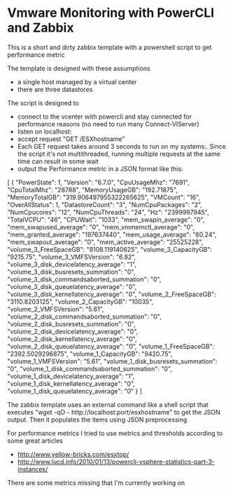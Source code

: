 # Vmware Monitoring with PowerCLI and Zabbix
This is a short and dirty zabbix template with a powershell script to get performance metric

The template is designed with these assumptions
- a single host managed by a virtual center
- there are three datastores

The script is designed to 
- connect to the vcenter with powercli and stay connected for performance reasons (no need to run many Connect-VIServer)
- listen on localhost:
- accept request "GET /ESXhostname"
- Each GET request takes around 3 seconds to run on my systems:. Since the script it's not multithreaded, running multiple requests at the same time can result in some wait
- output the Performance metric in a JSON format like this:
	
[
  {
    "PowerState": 1,
    "Version": "6.7.0",
    "CpuUsageMhz": "7691",
    "CpuTotalMhz": "28788",
    "MemoryUsageGB": "192.71875",
    "MemoryTotalGB": "319.906497955322265625",
    "VMCount": "16",
    "OverAllStatus": 1,
    "DatastoreCount": "3",
    "NumCpuPackages": "2",
    "NumCpucores": "12",
    "NumCpuThreads": "24",
    "Hz": "2399997945",
    "TotalVCPU": "46",
    "CPUWait": "1033",
    "mem_swapin_average": "0",
    "mem_swapused_average": "0",
    "mem_vmmemctl_average": "0",
    "mem_granted_average": "197637440",
    "mem_usage_average": "60.24",
    "mem_swapout_average": "0",
    "mem_active_average": "25525228",
    "volume_3_FreeSpaceGB": "8108.119140625",
    "volume_3_CapacityGB": "9215.75",
    "volume_3_VMFSVersion": "6.82",
    "volume_3_disk_devicelatency_average": "1",
    "volume_3_disk_busresets_summation": "0",
    "volume_3_disk_commandsaborted_summation": "0",
    "volume_3_disk_queuelatency_average": "0",
    "volume_3_disk_kernellatency_average": "0",
    "volume_2_FreeSpaceGB": "3110.8203125",
    "volume_2_CapacityGB": "10035",
    "volume_2_VMFSVersion": "5.61",
    "volume_2_disk_commandsaborted_summation": "0",
    "volume_2_disk_busresets_summation": "0",
    "volume_2_disk_devicelatency_average": "0",
    "volume_2_disk_kernellatency_average": "0",
    "volume_2_disk_queuelatency_average": "0",
    "volume_1_FreeSpaceGB": "2392.5029296875",
    "volume_1_CapacityGB": "9420.75",
    "volume_1_VMFSVersion": "5.61",
    "volume_1_disk_busresets_summation": "0",
    "volume_1_disk_commandsaborted_summation": "0",
    "volume_1_disk_devicelatency_average": "1",
    "volume_1_disk_kernellatency_average": "0",
    "volume_1_disk_queuelatency_average": "0"
  }
]

 

The zabbix template uses an external command like a shell script that executes "wget -qO - http://localhost:port/esxhostname" to get the JSON output.
Then it populates the items using JSON preprocessing

For performance metrics I tried to use metrics and thresholds according to some great articles
- http://www.yellow-bricks.com/esxtop/
- http://www.lucd.info/2010/01/13/powercli-vsphere-statistics-part-3-instances/

There are some metrics missing that I'm currently working on
  
